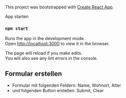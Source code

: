 This project was bootstrapped with [Create React App](https://github.com/facebook/create-react-app).

App starten

### `npm start`

Runs the app in the development mode.<br>
Open [http://localhost:3000](http://localhost:3000) to view it in the browser.

The page will reload if you make edits.<br>
You will also see any lint errors in the console.


## Formular erstellen
* Formular mit folgenden Feldern: Name, Wohnort, Alter
* und folgenden Button erstellen: Submit, Clear 

